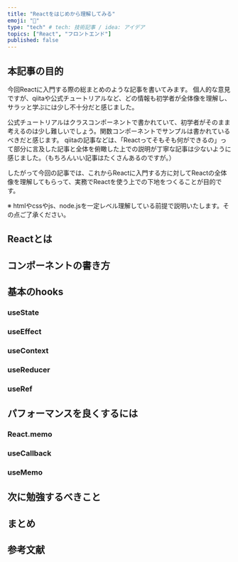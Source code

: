 ```yaml
---
title: "Reactをはじめから理解してみる"
emoji: "📌"
type: "tech" # tech: 技術記事 / idea: アイデア
topics: ["React", "フロントエンド"]
published: false
---
```



## 本記事の目的

今回Reactに入門する際の総まとめのような記事を書いてみます。
個人的な意見ですが、qiitaや公式チュートリアルなど、どの情報も初学者が全体像を理解し、サラッと学ぶには少し不十分だと感じました。

公式チュートリアルはクラスコンポーネントで書かれていて、初学者がそのまま考えるのは少し難しいでしょう。関数コンポーネントでサンプルは書かれているべきだと感じます。
qiitaの記事などは、「Reactってそもそも何ができるの」って部分に言及した記事と全体を俯瞰した上での説明が丁寧な記事は少ないように感じました。（もちろんいい記事はたくさんあるのですが。）

したがって今回の記事では、これからReactに入門する方に対してReactの全体像を理解してもらって、実務でReactを使う上での下地をつくることが目的です。

※ htmlやcssやjs、node.jsを一定レベル理解している前提で説明いたします。その点ご了承ください。
## Reactとは

## コンポーネントの書き方

## 基本のhooks

### useState
### useEffect
### useContext
### useReducer
### useRef


## パフォーマンスを良くするには

### React.memo
### useCallback
### useMemo


## 次に勉強するべきこと


## まとめ


## 参考文献
